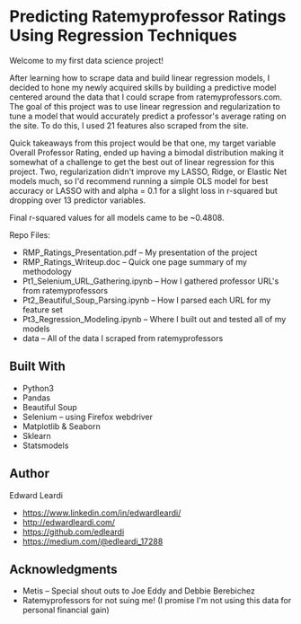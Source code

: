 # Predicting Ratemyprofessor Ratings Using Regression Techniques

Welcome to my first data science project! 

After learning how to scrape data and build linear regression models, I decided to hone my newly acquired skills by building a predictive model centered around the data that I could scrape from ratemyprofessors.com. The goal of this project was to use linear regression and regularization to tune a model that would accurately predict a professor's average rating on the site. To do this, I used 21 features also scraped from the site. 

Quick takeaways from this project would be that one, my target variable Overall Professor Rating, ended up having a bimodal distribution making it somewhat of a challenge to get the best out of linear regression for this project. Two, regularization didn't improve my LASSO, Ridge, or Elastic Net models much, so I'd recommend running a simple OLS model for best accuracy or LASSO with and alpha = 0.1 for a slight loss in r-squared but dropping over 13 predictor variables. 

Final r-squared values for all models came to be ~0.4808.

Repo Files:

* RMP_Ratings_Presentation.pdf – My presentation of the project
* RMP_Ratings_Writeup.doc – Quick one page summary of my methodology
* Pt1_Selenium_URL_Gathering.ipynb – How I gathered professor URL's from ratemyprofessors
* Pt2_Beautiful_Soup_Parsing.ipynb – How I parsed each URL for my feature set
* Pt3_Regression_Modeling.ipynb – Where I built out and tested all of my models
* data – All of the data I scraped from ratemyprofessors



## Built With

* Python3
* Pandas
* Beautiful Soup
* Selenium – using Firefox webdriver
* Matplotlib & Seaborn
* Sklearn
* Statsmodels



## Author

Edward Leardi

* https://www.linkedin.com/in/edwardleardi/ 
* http://edwardleardi.com/
* https://github.com/edleardi
* https://medium.com/@edleardi_17288




## Acknowledgments

* Metis – Special shout outs to Joe Eddy and Debbie Berebichez
* Ratemyprofessors for not suing me! (I promise I'm not using this data for personal financial gain)

